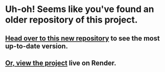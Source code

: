# Uh-oh! Seems like you've found an older repository of this project.
## <a href="https://github.com/irelius/Lairbnb">Head over to this new repository</a> to see the most up-to-date version.
## <a href="https://irelius-airbnb-clone.onrender.com">Or, view the project</a> live on Render.
